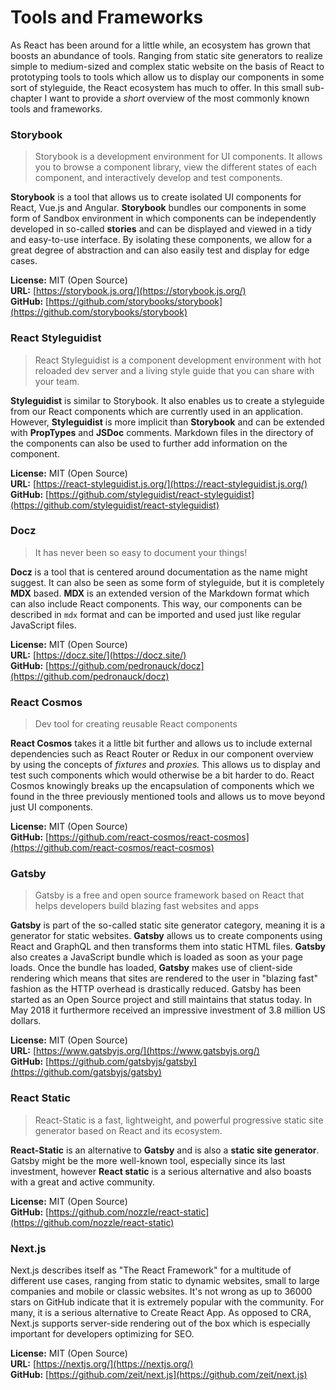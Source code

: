 # Tools and Frameworks

As React has been around for a little while, an ecosystem has grown that boosts an abundance of tools. Ranging from static site generators to realize simple to medium-sized and complex static website on the basis of React to prototyping tools to tools which allow us to display our components in some sort of styleguide, the React ecosystem has much to offer. In this small sub-chapter I want to provide a _short_ overview of the most commonly known tools and frameworks.

### Storybook

> Storybook is a development environment for UI components. It allows you to browse a component library, view the different states of each component, and interactively develop and test components.

**Storybook** is a tool that allows us to create isolated UI components for React, Vue.js and Angular. **Storybook** bundles our components in some form of Sandbox environment in which components can be independently developed in so-called **stories** and can be displayed and viewed in a tidy and easy-to-use interface. By isolating these components, we allow for a great degree of abstraction and can also easily test and display for edge cases.

**License:** MIT \(Open Source\)  
**URL:** [https://storybook.js.org/](https://storybook.js.org/)  
**GitHub:** [https://github.com/storybooks/storybook](https://github.com/storybooks/storybook)

### React Styleguidist

> React Styleguidist is a component development environment with hot reloaded dev server and a living style guide that you can share with your team.

**Styleguidist** is similar to Storybook. It also enables us to create a styleguide from our React components which are currently used in an application. However, **Styleguidist** is more implicit than **Storybook** and can be extended with **PropTypes** and **JSDoc** comments. Markdown files in the directory of the components can also be used to further add information on the component.

 **License:** MIT \(Open Source\)  
**URL:** [https://react-styleguidist.js.org/](https://react-styleguidist.js.org/)  
**GitHub:** [https://github.com/styleguidist/react-styleguidist](https://github.com/styleguidist/react-styleguidist)

### Docz

> It has never been so easy to document your things!

**Docz** is a tool that is centered around documentation as the name might suggest. It can also be seen as some form of styleguide, but it is completely **MDX** based. **MDX** is an extended version of the Markdown format which can also include React components. This way, our components can be described in `mdx` format and can be imported and used just like regular JavaScript files.

**License:** MIT \(Open Source\)  
**URL:** [https://docz.site/](https://docz.site/)  
**GitHub:** [https://github.com/pedronauck/docz](https://github.com/pedronauck/docz)

### React Cosmos

> Dev tool for creating reusable React components

**React Cosmos** takes it a little bit further and allows us to include external dependencies such as React Router or Redux in our component overview by using the concepts of _fixtures_ and _proxies._ This allows us to display and test such components which would otherwise be a bit harder to do. React Cosmos knowingly breaks up the encapsulation of components which we found in the three previously mentioned tools and allows us to move beyond just UI components.

**License:** MIT \(Open Source\)  
**GitHub:** [https://github.com/react-cosmos/react-cosmos](https://github.com/react-cosmos/react-cosmos)

### Gatsby

> Gatsby is a free and open source framework based on React that helps developers build blazing fast websites and apps

**Gatsby** is part of the so-called static site generator category, meaning it is a generator for static websites. **Gatsby** allows us to create components using React and GraphQL and then transforms them into static HTML files. **Gatsby** also creates a JavaScript bundle which is loaded as soon as your page loads. Once the bundle has loaded, **Gatsby** makes use of client-side rendering which means that sites are rendered to the user in "blazing fast" fashion as the HTTP overhead is drastically reduced. Gatsby has been started as an Open Source project and still maintains that status today. In May 2018 it furthermore received an impressive investment of 3.8 million US dollars. 

**License:** MIT \(Open Source\)  
**URL:** [https://www.gatsbyjs.org/](https://www.gatsbyjs.org/)  
**GitHub:** [https://github.com/gatsbyjs/gatsby](https://github.com/gatsbyjs/gatsby)

### React Static

> React-Static is a fast, lightweight, and powerful progressive static site generator based on React and its ecosystem.

**React-Static** is an alternative to **Gatsby** and is also a **static site generator**. Gatsby might be the more well-known tool, especially since its last investment, however **React  static** is a serious alternative and also boasts with a great and active community.

**License:** MIT \(Open Source\)  
**GitHub:** [https://github.com/nozzle/react-static](https://github.com/nozzle/react-static)

### Next.js

Next.js describes itself as "The React Framework" for a multitude of different use cases, ranging from static to dynamic websites, small to large companies and mobile or classic websites. It's not wrong as up to 36000 stars on GitHub indicate that it is extremely popular with the community. For many, it is a serious alternative to Create React App. As opposed to CRA, Next.js supports server-side rendering out of the box which is especially important for developers optimizing for SEO.

**License:** MIT \(Open Source\)  
**URL:** [https://nextjs.org/](https://nextjs.org/)  
**GitHub:** [https://github.com/zeit/next.js](https://github.com/zeit/next.js)

